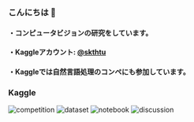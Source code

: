 ### こんにちは 👋
#### ・コンピュータビジョンの研究をしています。
#### ・Kaggleアカウント: [@skthtu](https://www.kaggle.com/skthtu)
#### ・Kaggleでは自然言語処理のコンペにも参加しています。

### Kaggle
![competition](https://road-to-kaggle-grandmaster.vercel.app/api/badges/skthtu/competition)
![dataset](https://road-to-kaggle-grandmaster.vercel.app/api/badges/skthtu/dataset)
![notebook](https://road-to-kaggle-grandmaster.vercel.app/api/badges/skthtu/notebook)
![discussion](https://road-to-kaggle-grandmaster.vercel.app/api/badges/skthtu/discussion)
